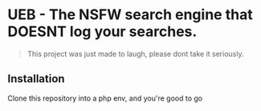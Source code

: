 # UEB - The NSFW search engine that DOESNT log your searches.

> This project was just made to laugh, please dont take it seriously.

## Installation
Clone this repository into a php env, and you're good to go

